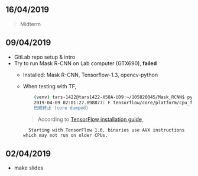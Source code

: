 ## 16/04/2019
> Midterm

## 09/04/2019
* GitLab repo setup & intro
* Try to run Mask R-CNN on Lab computer (GTX690), **failed**
    * Installed: Mask R-CNN, Tensorflow-1.3, opencv-python
    * When testing with TF, 
        ```bash
            (venv) tars-1422@tars1422-X58A-UD9:~/105820045/Mask_RCNN$ python -c "import tensorflow as tf; f.enable_eager_execution(); print(tf.reduce_sum(tf.random_normal([1000, 1000])))"
            2019-04-09 02:01:27.898877: F tensorflow/core/platform/cpu_feature_guard.cc:37] The TensorFlow library was compiled to use AVX instructions, but these aren't available on your machine.
            已經終止 (core dumped)
        ```
        >   According to [TensorFlow installation guide](https://www.tensorflow.org/install/pip),
            
            Starting with TensorFlow 1.6, binaries use AVX instructions which may not run on older CPUs.



## 02/04/2019
* make slides
